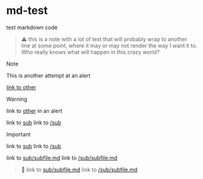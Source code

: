 # md-test
test markdown code

> :warning: this is a note with a lot of text that will probably wrap to another line at some point, where it may or may not render the way I want it to.  Who really knows what will happen in this crazy world?

> [!NOTE]
> This is another attempt at an alert

[link to other](other.md)

> [!WARNING]
> link to [other](other.md) in an alert

link to [sub](sub)
link to [/sub](/sub)

> [!IMPORTANT]
> link to [sub](sub)
> link to [/sub](/sub)

link to [sub/subfile.md](sub/subfile.md)
link to [/sub/subfile.md](/sub/subfile.md)

> :page_facing_up:
> link to [sub/subfile.md](sub/subfile.md)
> link to [/sub/subfile.md](/sub/subfile.md)
